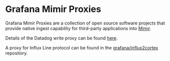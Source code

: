 # Grafana Mimir Proxies

Grafana Mimir Proxies are a collection of open source software projects that provide native ingest capability for third-party applications into [Mimir](https://grafana.com/oss/mimir/).

Details of the Datadog write proxy can be found [here](cmd/datadog-proxy-writes/README.md).

A proxy for Influx Line protocol can be found in the [grafana/influx2cortex](https://github.com/grafana/influx2cortex/) repository.
